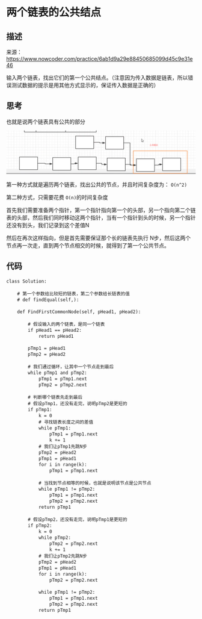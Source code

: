 # 两个链表的公共结点

## 描述

来源：https://www.nowcoder.com/practice/6ab1d9a29e88450685099d45c9e31e46

输入两个链表，找出它们的第一个公共结点。（注意因为传入数据是链表，所以错误测试数据的提示是用其他方式显示的，保证传入数据是正确的）

## 思考

也就是说两个链表具有公共的部分

![image-20200426084449089](images/image-20200426084449089.png)

第一种方式就是遍历两个链表，找出公共的节点，并且时间复杂度为： `O(n^2)`

第二种方式，只需要花费 `O(n)`的时间复杂度

首先我们需要准备两个指针，第一个指针指向第一个的头部，另一个指向第二个链表的头部，然后我们同时移动这两个指针，当有一个指针到头的时候，另一个指针还没有到头，我们记录到这个差值N

然后在再次这样指向，但是首先需要保证那个长的链表先执行 N步，然后这两个节点再一次走，直到两个节点相交的时候，就得到了第一个公共节点。

## 代码

```
class Solution:

    # 第一个参数给比较短的链表，第二个参数给长链表的值
    # def findEqual(self,):

    def FindFirstCommonNode(self, pHead1, pHead2):
        
        # 假设输入的两个链表，是同一个链表
        if pHead1 == pHead2:
            return pHead1
        
        pTmp1 = pHead1
        pTmp2 = pHead2

        # 我们通过循环，让其中一个节点走到最后
        while pTmp1 and pTmp2:
            pTmp1 = pTmp1.next
            pTmp2 = pTmp2.next

        # 判断哪个链表先走到最后
        # 假设pTmp1，还没有走完，说明pTmp2是更短的
        if pTmp1:
            k = 0
            # 寻找链表长度之间的差值
            while pTmp1:
                pTmp1 = pTmp1.next
                k += 1
            # 我们让pTmp1先跳N步
            pTmp2 = pHead2
            pTmp1 = pHead1
            for i in range(k):
                pTmp1 = pTmp1.next

            # 当找到节点相等的时候，也就是说明该节点是公共节点
            while pTmp1 != pTmp2:
                pTmp1 = pTmp1.next
                pTmp2 = pTmp2.next
            return pTmp1

        # 假设pTmp2，还没有走完，说明pTmp1是更短的
        if pTmp2:
            k = 0
            while pTmp2:
                pTmp2 = pTmp2.next
                k += 1
            # 我们让pTmp2先跳N步
            pTmp2 = pHead2
            pTmp1 = pHead1
            for i in range(k):
                pTmp2 = pTmp2.next

            while pTmp1 != pTmp2:
                pTmp1 = pTmp1.next
                pTmp2 = pTmp2.next
            return pTmp1
```

